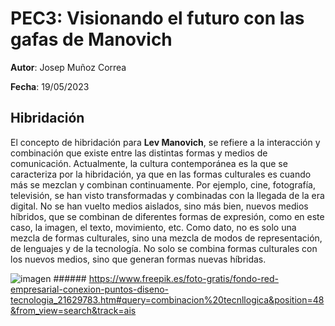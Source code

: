 # PEC3: Visionando el futuro con las gafas de Manovich

**Autor**: Josep Muñoz Correa

**Fecha**: 19/05/2023

## Hibridación

El concepto de hibridación para **Lev Manovich**, se refiere a la interacción y combinación que existe entre las distintas formas y medios de comunicación. Actualmente, la cultura contemporánea es la que se caracteriza por la hibridación, ya que en las formas culturales es cuando más se mezclan y combinan continuamente. Por ejemplo, cine, fotografía, televisión, se han visto transformadas y combinadas con la llegada de la era digital. No se han vuelto medios aislados, sino más bien, nuevos medios híbridos, que se combinan de diferentes formas de expresión, como en este caso, la imagen, el texto, movimiento, etc. 
Como dato, no es solo una mezcla de formas culturales, sino una mezcla de modos de representación, de lenguajes y de la tecnología. No solo se combina formas culturales con los nuevos medios, sino que generan formas nuevas híbridas. 

![imagen](https://github.com/Josepyy/PEC3_Manovich_Reloaded/assets/133910072/37cfeb50-6c21-4c38-86f8-fa12b7cbcad8) ###### https://www.freepik.es/foto-gratis/fondo-red-empresarial-conexion-puntos-diseno-tecnologia_21629783.htm#query=combinacion%20tecnllogica&position=48&from_view=search&track=ais

